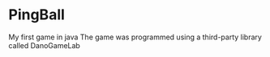 # PingBall
My first game in java
The game was programmed using a third-party library called DanoGameLab

